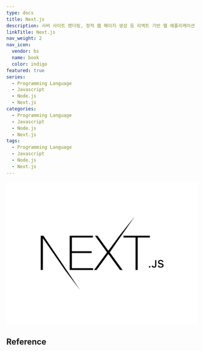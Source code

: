 ```yaml
---
type: docs
title: Next.js
description: 서버 사이트 렌더링, 정적 웹 페이지 생성 등 리액트 기반 웹 애플리케이션 기능들을 가능케 하는 Node.js 위에서 빌드된 오픈 소스 웹 개발 프레임워크
linkTitle: Next.js
nav_weight: 2
nav_icon:
  vendor: bs
  name: book
  color: indigo
featured: true
series:
  - Programming Language
  - Javascript
  - Node.js
  - Next.js
categories:
  - Programming Language
  - Javascript
  - Node.js
  - Next.js
tags:
  - Programming Language
  - Javascript
  - Node.js
  - Next.js
---
```


![Next JS](next-js.png#center)

## Reference
